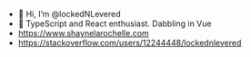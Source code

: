- 👋 Hi, I’m @lockedNLevered
- 👀 TypeScript and React enthusiast. Dabbling in Vue
- https://www.shaynelarochelle.com
- https://stackoverflow.com/users/12244448/lockednlevered
<!---
lockedNLevered/lockedNLevered is a ✨ special ✨ repository because its `README.md` (this file) appears on your GitHub profile.
You can click the Preview link to take a look at your changes.
--->

